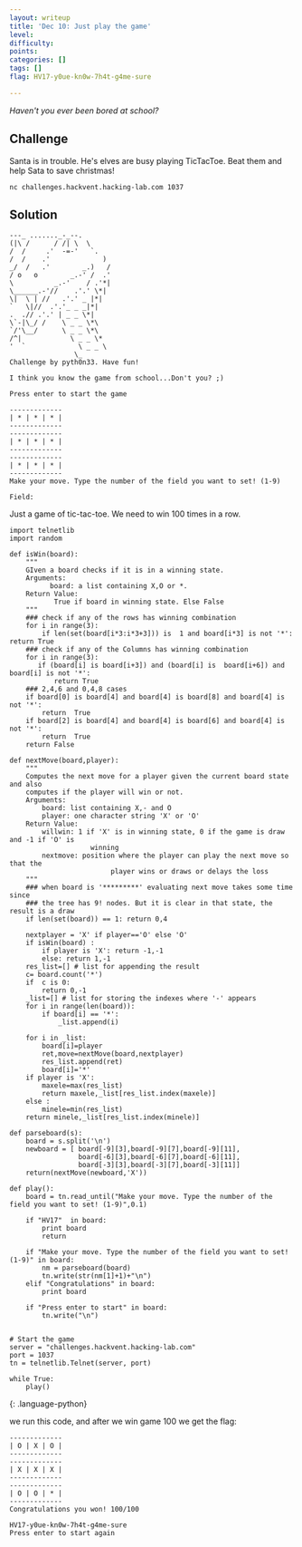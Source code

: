 ```yaml
---
layout: writeup
title: 'Dec 10: Just play the game'
level:
difficulty:
points:
categories: []
tags: []
flag: HV17-y0ue-kn0w-7h4t-g4me-sure

---
```

*Haven't you ever been bored at school?*

## Challenge

Santa is in trouble. He's elves are busy playing TicTacToe. Beat them
and help Sata to save christmas!

`nc challenges.hackvent.hacking-lab.com 1037`

## Solution

    ---_ ......._-_--.
    (|\ /      / /| \  \
    /  /     .'  -=-'   `.
    /  /    .'             )
    _/  /   .'        _.)   /
    / o   o        _.-' /  .'
    \          _.-'    / .'*|
    \______.-'//    .'.' \*|
    \|  \ | //   .'.' _ |*|
    `   \|//  .'.'_ _ _|*|
    .  .// .'.' | _ _ \*|
    \`-|\_/ /    \ _ _ \*\
    `/'\__/      \ _ _ \*\
    /^|            \ _ _ \*
    '  `             \ _ _ \
                    \_
    Challenge by pyth0n33. Have fun!

    I think you know the game from school...Don't you? ;)

    Press enter to start the game

    -------------
    | * | * | * |
    -------------
    -------------
    | * | * | * |
    -------------
    -------------
    | * | * | * |
    -------------
    Make your move. Type the number of the field you want to set! (1-9)

    Field:

Just a game of tic-tac-toe. We need to win 100 times in a row.

    import telnetlib
    import random

    def isWin(board):
        """
        GIven a board checks if it is in a winning state.
        Arguments:
              board: a list containing X,O or *.
        Return Value:
               True if board in winning state. Else False
        """
        ### check if any of the rows has winning combination
        for i in range(3):
            if len(set(board[i*3:i*3+3])) is  1 and board[i*3] is not '*': return True
        ### check if any of the Columns has winning combination
        for i in range(3):
           if (board[i] is board[i+3]) and (board[i] is  board[i+6]) and board[i] is not '*':
               return True
        ### 2,4,6 and 0,4,8 cases
        if board[0] is board[4] and board[4] is board[8] and board[4] is not '*':
            return  True
        if board[2] is board[4] and board[4] is board[6] and board[4] is not '*':
            return  True
        return False

    def nextMove(board,player):
        """
        Computes the next move for a player given the current board state and also
        computes if the player will win or not.
        Arguments:
            board: list containing X,- and O
            player: one character string 'X' or 'O'
        Return Value:
            willwin: 1 if 'X' is in winning state, 0 if the game is draw and -1 if 'O' is
                        winning
            nextmove: position where the player can play the next move so that the
                             player wins or draws or delays the loss
        """
        ### when board is '*********' evaluating next move takes some time since
        ### the tree has 9! nodes. But it is clear in that state, the result is a draw
        if len(set(board)) == 1: return 0,4

        nextplayer = 'X' if player=='O' else 'O'
        if isWin(board) :
            if player is 'X': return -1,-1
            else: return 1,-1
        res_list=[] # list for appending the result
        c= board.count('*')
        if  c is 0:
            return 0,-1
        _list=[] # list for storing the indexes where '-' appears
        for i in range(len(board)):
            if board[i] == '*':
                _list.append(i)

        for i in _list:
            board[i]=player
            ret,move=nextMove(board,nextplayer)
            res_list.append(ret)
            board[i]='*'
        if player is 'X':
            maxele=max(res_list)
            return maxele,_list[res_list.index(maxele)]
        else :
            minele=min(res_list)
        return minele,_list[res_list.index(minele)]

    def parseboard(s):
        board = s.split('\n')
        newboard = [ board[-9][3],board[-9][7],board[-9][11],
                     board[-6][3],board[-6][7],board[-6][11],
                     board[-3][3],board[-3][7],board[-3][11]]
        return(nextMove(newboard,'X'))

    def play():
        board = tn.read_until("Make your move. Type the number of the field you want to set! (1-9)",0.1)

        if "HV17"  in board:
            print board
            return

        if "Make your move. Type the number of the field you want to set! (1-9)" in board:
            nm = parseboard(board)
            tn.write(str(nm[1]+1)+"\n")
        elif "Congratulations" in board:
            print board

        if "Press enter to start" in board:
            tn.write("\n")


    # Start the game
    server = "challenges.hackvent.hacking-lab.com"
    port = 1037
    tn = telnetlib.Telnet(server, port)

    while True:
        play()
{: .language-python}

we run this code, and after we win game 100 we get the flag:

    -------------
    | O | X | O |
    -------------
    -------------
    | X | X | X |
    -------------
    -------------
    | O | O | * |
    -------------
    Congratulations you won! 100/100

    HV17-y0ue-kn0w-7h4t-g4me-sure
    Press enter to start again

